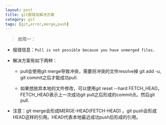 ```yaml
---
layout: post
title: git报错及解决方案
category: git
tags: [git,error,merge,push]
---
```


> 故障一：

- 报错信息：`Pull is not possible because you have unmerged files.`

- 解决方案有如下两种：

	- pull会使用git merge导致冲突，需要将冲突的文件resolve掉 git add -u, git commit之后才能成功pull.

	- 如果想放弃本地的文件修改，可以使用git reset --hard FETCH_HEAD，FETCH_HEAD表示上一次成功git pull之后形成的commit点。然后git pull.
	
- 注意：git merge会形成MERGE-HEAD(FETCH-HEAD) 。git push会形成HEAD这样的引用。HEAD代表本地最近成功push后形成的引用。
